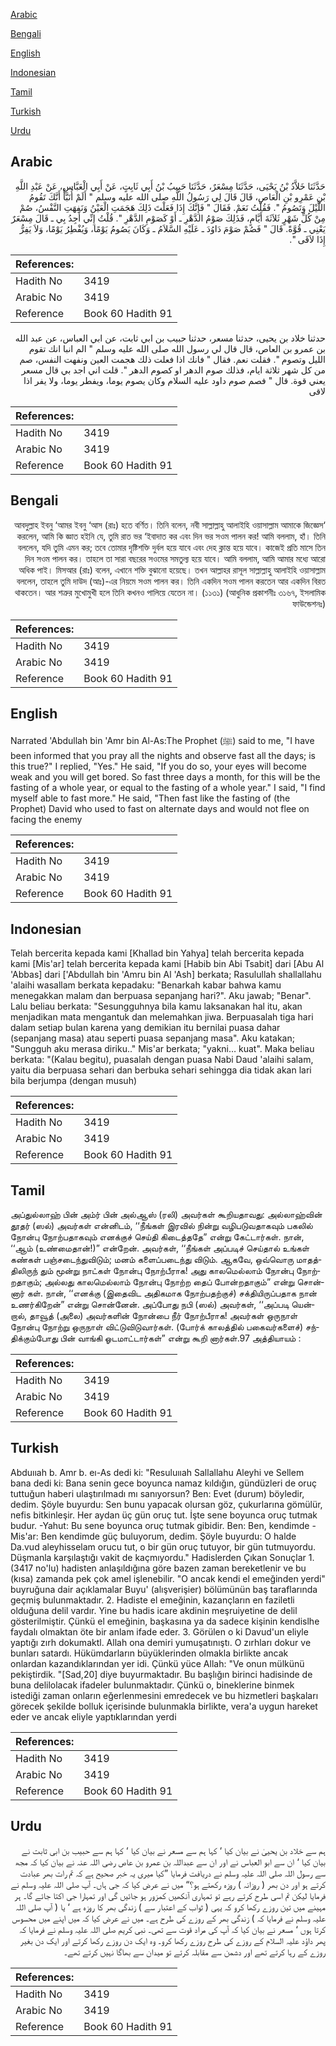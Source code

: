 [Arabic](#arabic)

[Bengali](#bengali)

[English](#english)

[Indonesian](#indonesian)

[Tamil](#tamil)

[Turkish](#turkish)

[Urdu](#urdu)

## Arabic


<div dir="rtl" lang="ar" style={{fontSize:'larger',backgroundColor:'#f8f9fa',padding:20}}>
حَدَّثَنَا خَلاَّدُ بْنُ يَحْيَى، حَدَّثَنَا مِسْعَرٌ، حَدَّثَنَا حَبِيبُ بْنُ أَبِي ثَابِتٍ، عَنْ أَبِي الْعَبَّاسِ، عَنْ عَبْدِ اللَّهِ بْنِ عَمْرِو بْنِ الْعَاصِ، قَالَ قَالَ لِي رَسُولُ اللَّهِ صلى الله عليه وسلم ‏"‏ أَلَمْ أُنَبَّأْ أَنَّكَ تَقُومُ اللَّيْلَ وَتَصُومُ ‏"‏‏.‏ فَقُلْتُ نَعَمْ‏.‏ فَقَالَ ‏"‏ فَإِنَّكَ إِذَا فَعَلْتَ ذَلِكَ هَجَمَتِ الْعَيْنُ وَنَفِهَتِ النَّفْسُ، صُمْ مِنْ كُلِّ شَهْرٍ ثَلاَثَةَ أَيَّامٍ، فَذَلِكَ صَوْمُ الدَّهْرِ ـ أَوْ كَصَوْمِ الدَّهْرِ ‏"‏‏.‏ قُلْتُ إِنِّي أَجِدُ بِي ـ قَالَ مِسْعَرٌ يَعْنِي ـ قُوَّةً‏.‏ قَالَ ‏"‏ فَصُمْ صَوْمَ دَاوُدَ ـ عَلَيْهِ السَّلاَمُ ـ وَكَانَ يَصُومُ يَوْمًا، وَيُفْطِرُ يَوْمًا، وَلاَ يَفِرُّ إِذَا لاَقَى ‏"‏‏.‏
</div>
<div style={{backgroundColor:'#f8f9fa',padding:20, marginBottom: 10}}><table> <thead> <tr> <th>References:</th> <th></th> </tr> </thead> <tbody><tr><td>Hadith No</td><td>3419</td></tr><tr><td>Arabic No</td><td>3419</td></tr><tr><td>Reference</td><td>Book 60 Hadith 91</td></tr></tbody></table></div>


<div dir="rtl" lang="ar" style={{fontSize:'larger',backgroundColor:'#f8f9fa',padding:20}}>
حدثنا خلاد بن يحيى، حدثنا مسعر، حدثنا حبيب بن ابي ثابت، عن ابي العباس، عن عبد الله بن عمرو بن العاص، قال قال لي رسول الله صلى الله عليه وسلم " الم انبا انك تقوم الليل وتصوم ". فقلت نعم. فقال " فانك اذا فعلت ذلك هجمت العين ونفهت النفس، صم من كل شهر ثلاثة ايام، فذلك صوم الدهر او كصوم الدهر ". قلت اني اجد بي قال مسعر يعني قوة. قال " فصم صوم داود عليه السلام وكان يصوم يوما، ويفطر يوما، ولا يفر اذا لاقى
</div>
<div style={{backgroundColor:'#f8f9fa',padding:20, marginBottom: 10}}><table> <thead> <tr> <th>References:</th> <th></th> </tr> </thead> <tbody><tr><td>Hadith No</td><td>3419</td></tr><tr><td>Arabic No</td><td>3419</td></tr><tr><td>Reference</td><td>Book 60 Hadith 91</td></tr></tbody></table></div>

## Bengali


<div dir="rtl" lang="bn" style={{fontSize:'larger',backgroundColor:'#f8f9fa',padding:20}}>
‘আবদুল্লাহ ইবনু ‘আমর ইবনু ‘আস (রাঃ) হতে বর্ণিত। তিনি বলেন, নবী সাল্লাল্লাহু আলাইহি ওয়াসাল্লাম আমাকে জিজ্ঞেস করলেন, আমি কি জ্ঞাত হইনি যে, তুমি রাত ভর ‘ইবাদাত কর এবং দিন ভর সওম পালন কর! আমি বললাম, হাঁ। তিনি বললেন, যদি তুমি এমন কর; তবে তোমার দৃষ্টিশক্তি দুর্বল হয়ে যাবে এবং দেহ ক্লান্ত হয়ে যাবে। কাজেই প্রতি মাসে তিন দিন সওম পালন কর। তাহলে তা সারা বছরের সওমের সমতুল্য হয়ে যাবে। আমি বললাম, আমি আমার মধ্যে আরো অধিক পাই। মিসআর (রাঃ) বলেন, এখানে শক্তি বুঝানো হয়েছে। তখন আল্লাহর রাসূল সাল্লাল্লাহু আলাইহি ওয়াসাল্লাম বললেন, তাহলে তুমি দাউদ (আঃ)-এর নিয়মে সওম পালন কর। তিনি একদিন সওম পালন করতেন আর একদিন বিরত থাকতেন। আর শত্রুর মুখোমুখী হলে তিনি কখনও পালিয়ে যেতেন না। (১১৩১) (আধুনিক প্রকাশনীঃ ৩১৬৭, ইসলামিক ফাউন্ডেশনঃ)
</div>
<div style={{backgroundColor:'#f8f9fa',padding:20, marginBottom: 10}}><table> <thead> <tr> <th>References:</th> <th></th> </tr> </thead> <tbody><tr><td>Hadith No</td><td>3419</td></tr><tr><td>Arabic No</td><td>3419</td></tr><tr><td>Reference</td><td>Book 60 Hadith 91</td></tr></tbody></table></div>

## English


<div dir="ltr" lang="en" style={{fontSize:'larger',backgroundColor:'#f8f9fa',padding:20}}>
Narrated 'Abdullah bin 'Amr bin Al-As:The Prophet (ﷺ) said to me, "I have been informed that you pray all the nights and observe fast all the days; is this true?" I replied, "Yes." He said, "If you do so, your eyes will become weak and you will get bored. So fast three days a month, for this will be the fasting of a whole year, or equal to the fasting of a whole year." I said, "I find myself able to fast more." He said, "Then fast like the fasting of (the Prophet) David who used to fast on alternate days and would not flee on facing the enemy
</div>
<div style={{backgroundColor:'#f8f9fa',padding:20, marginBottom: 10}}><table> <thead> <tr> <th>References:</th> <th></th> </tr> </thead> <tbody><tr><td>Hadith No</td><td>3419</td></tr><tr><td>Arabic No</td><td>3419</td></tr><tr><td>Reference</td><td>Book 60 Hadith 91</td></tr></tbody></table></div>

## Indonesian


<div dir="ltr" lang="id" style={{fontSize:'larger',backgroundColor:'#f8f9fa',padding:20}}>
Telah bercerita kepada kami [Khallad bin Yahya] telah bercerita kepada kami [Mis'ar] telah bercerita kepada kami [Habib bin Abi Tsabit] dari [Abu Al 'Abbas] dari ['Abdullah bin 'Amru bin Al 'Ash] berkata; Rasulullah shallallahu 'alaihi wasallam berkata kepadaku: "Benarkah kabar bahwa kamu menegakkan malam dan berpuasa sepanjang hari?". Aku jawab; "Benar". Lalu beliau berkata: "Sesungguhnya bila kamu laksanakan hal itu, akan menjadikan mata mengantuk dan melemahkan jiwa. Berpuasalah tiga hari dalam setiap bulan karena yang demikian itu bernilai puasa dahar (sepanjang masa) atau seperti puasa sepanjang masa". Aku katakan; "Sungguh aku merasa diriku.." Mis'ar berkata; "yakni… kuat". Maka beliau berkata: "(Kalau begitu), puasalah dengan puasa Nabi Daud 'alaihi salam, yaitu dia berpuasa sehari dan berbuka sehari sehingga dia tidak akan lari bila berjumpa (dengan musuh)
</div>
<div style={{backgroundColor:'#f8f9fa',padding:20, marginBottom: 10}}><table> <thead> <tr> <th>References:</th> <th></th> </tr> </thead> <tbody><tr><td>Hadith No</td><td>3419</td></tr><tr><td>Arabic No</td><td>3419</td></tr><tr><td>Reference</td><td>Book 60 Hadith 91</td></tr></tbody></table></div>

## Tamil


<div dir="ltr" lang="ta" style={{fontSize:'larger',backgroundColor:'#f8f9fa',padding:20}}>
அப்துல்லாஹ் பின் அம்ர் பின் அல்ஆஸ் (ரலி) அவர்கள் கூறியதாவது: அல்லாஹ்வின் தூதர் (ஸல்) அவர்கள் என்னிடம், ‘‘நீங்கள் இரவில் நின்று வழிபடுவதாகவும் பகலில் நோன்பு நோற்பதாகவும் எனக்குச் செய்தி கிடைத்ததே” என்று கேட்டார்கள். நான், ‘‘ஆம் (உண்மைதான்!)” என்றேன். அவர்கள், ‘‘நீங்கள் அப்படிச் செய்தால் உங்கள் கண்கள் பஞ்சடைந்துவிடும்; மனம் களைப்படைந்து விடும். ஆகவே, ஒவ்வொரு மாதத்திலிருந் தும் மூன்று நாட்கள் நோன்பு நோற்பீராக! அது காலமெல்லாம் நோன்பு நோற்றதாகும்; அல்லது காலமெல்லாம் நோன்பு நோற்ற தைப் போன்றதாகும்” என்று சொன்னார் கள். நான், ‘‘எனக்கு (இதைவிட அதிகமாக நோற்பதற்குச்) சக்தியிருப்பதாக நான் உணர்கிறேன்” என்று சொன்னேன். அப்போது நபி (ஸல்) அவர்கள், ‘‘அப்படி யென்றால், தாவூத் (அலை) அவர்களின் நோன்பை நீர் நோற்பீராக! அவர்கள் ஒருநாள் நோன்பு நோற்று ஒருநாள் விட்டுவிடுவார்கள். (போர்க் காலத்தில் பகைவர்களைச்) சந்திக்கும்போது பின் வாங்கி ஓடமாட்டார்கள்” என்று கூறி னார்கள்.97 அத்தியாயம் :
</div>
<div style={{backgroundColor:'#f8f9fa',padding:20, marginBottom: 10}}><table> <thead> <tr> <th>References:</th> <th></th> </tr> </thead> <tbody><tr><td>Hadith No</td><td>3419</td></tr><tr><td>Arabic No</td><td>3419</td></tr><tr><td>Reference</td><td>Book 60 Hadith 91</td></tr></tbody></table></div>

## Turkish


<div dir="ltr" lang="tr" style={{fontSize:'larger',backgroundColor:'#f8f9fa',padding:20}}>
Abduııah b. Amr b. eı-As dedi ki: "Resuluııah Sallallahu Aleyhi ve Sellem bana dedi ki: Bana senin gece boyunca namaz kıldığın, gündüzleri de oruç tuttuğun haberi ulaştırılmadı mı sanıyorsun? Ben: Evet (durum) böyledir, dedim. Şöyle buyurdu: Sen bunu yapacak olursan göz, çukurlarına gömülür, nefis bitkinleşir. Her aydan üç gün oruç tut. İşte sene boyunca oruç tutmak budur. -Yahut: Bu sene boyunca oruç tutmak gibidir. Ben: Ben, kendimde -Mis'ar: Ben kendimde güç buluyorum, dedim. Şöyle buyurdu: O halde Da.vud aleyhisselam orucu tut, o bir gün oruç tutuyor, bir gün tutmuyordu. Düşmanla karşılaştığı vakit de kaçmıyordu." Hadislerden Çıkan Sonuçlar 1. (3417 no'lu) hadisten anlaşıldığına göre bazen zaman bereketlenir ve bu (kısa) zamanda pek çok amel işlenebilir. "O ancak kendi el emeğinden yerdi" buyruğuna dair açıklamalar Buyu' (alışverişier) bölümünün baş taraflarında geçmiş bulunmaktadır. 2. Hadiste el emeğinin, kazançların en faziletli olduğuna delil vardır. Yine bu hadis icare akdinin meşruiyetine de delil gösterilmiştir. Çünkü el emeğinin, başkasına ya da sadece kişinin kendislhe faydalı olmaktan öte bir anlam ifade eder. 3. Görülen o ki Davud'un eliyle yaptığı zırh dokumaktl. Allah ona demiri yumuşatınıştı. O zırhları dokur ve bunları satardı. Hükümdarların büyüklerinden olmakla birlikte ancak onlardan kazandıklarından yer idi. Çünkü yüce Allah: "Ve onun mülkünü pekiştirdik. "[Sad,20] diye buyurmaktadır. Bu başlığın birinci hadisinde de buna delilolacak ifadeler bulunmaktadır. Çünkü o, bineklerine binmek istediği zaman onların eğerlenmesini emredecek ve bu hizmetleri başkaları görecek şekilde bolluk içerisinde bulunmakla birlikte, vera'a uygun hareket eder ve ancak eliyle yaptıklarından yerdi
</div>
<div style={{backgroundColor:'#f8f9fa',padding:20, marginBottom: 10}}><table> <thead> <tr> <th>References:</th> <th></th> </tr> </thead> <tbody><tr><td>Hadith No</td><td>3419</td></tr><tr><td>Arabic No</td><td>3419</td></tr><tr><td>Reference</td><td>Book 60 Hadith 91</td></tr></tbody></table></div>

## Urdu


<div dir="rtl" lang="ur" style={{fontSize:'larger',backgroundColor:'#f8f9fa',padding:20}}>
ہم سے خلاد بن یحییٰ نے بیان کیا ‘ کہا ہم سے مسعر نے بیان کیا ‘ کہا ہم سے حبیب بن ابی ثابت نے بیان کیا ‘ ان سے ابو العباس نے اور ان سے عبداللہ بن عمرو بن عاص رضی اللہ عنہ نے بیان کیا کہ مجھ سے رسول اللہ صلی اللہ علیہ وسلم نے دریافت فرمایا ”کیا میری یہ خبر صحیح ہے کہ تم رات بھر عبادت کرتے ہو اور دن بھر ( روزانہ ) روزہ رکھتے ہو؟“ میں نے عرض کیا کہ جی ہاں۔ آپ صلی اللہ علیہ وسلم نے فرمایا لیکن تم اسی طرح کرتے رہے تو تمہاری آنکھیں کمزور ہو جائیں گی اور تمہارا جی اکتا جائے گا۔ ہر مہینے میں تین روزے رکھا کرو کہ یہی ( ثواب کے اعتبار سے ) زندگی بھر کا روزہ ہے ‘ یا ( آپ صلی اللہ علیہ وسلم نے فرمایا کہ ) زندگی بھر کے روزے کی طرح ہے۔ میں نے عرض کیا کہ میں اپنے میں محسوس کرتا ہوں ‘ مسعر نے بیان کیا کہ آپ کی مراد قوت سے تھی۔ نبی کریم صلی اللہ علیہ وسلم نے فرمایا کہ پھر داؤد علیہ السلام کے روزے کی طرح روزے رکھا کرو۔ وہ ایک دن روزے رکھا کرتے اور ایک دن بغیر روزے کے رہا کرتے تھے اور دشمن سے مقابلہ کرتے تو میدان سے بھاگا نہیں کرتے تھے۔
</div>
<div style={{backgroundColor:'#f8f9fa',padding:20, marginBottom: 10}}><table> <thead> <tr> <th>References:</th> <th></th> </tr> </thead> <tbody><tr><td>Hadith No</td><td>3419</td></tr><tr><td>Arabic No</td><td>3419</td></tr><tr><td>Reference</td><td>Book 60 Hadith 91</td></tr></tbody></table></div>
